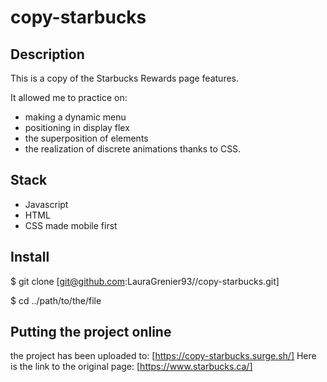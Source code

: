 # copy-starbucks

## Description

This is a copy of the Starbucks Rewards page features.

It allowed me to practice on:

- making a dynamic menu
- positioning in display flex
- the superposition of elements
- the realization of discrete animations thanks to CSS.

## Stack

- Javascript
- HTML
- CSS made mobile first

## Install

$ git clone [git@github.com:LauraGrenier93//copy-starbucks.git]

$ cd ../path/to/the/file

## Putting the project online

the project has been uploaded to: [https://copy-starbucks.surge.sh/]
Here is the link to the original page: [https://www.starbucks.ca/]
